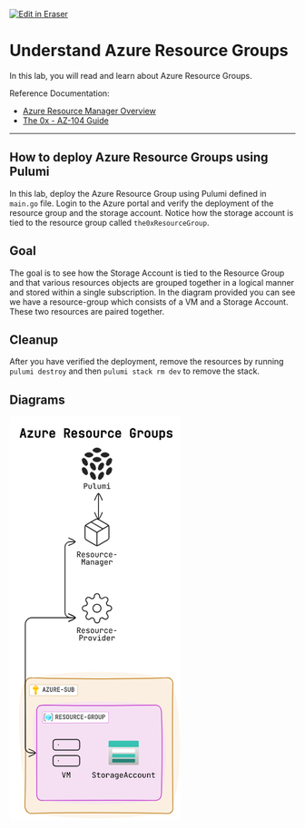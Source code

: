 <p><a target="_blank" href="https://app.eraser.io/workspace/4CHajTgt47nW2K68pjPj" id="edit-in-eraser-github-link"><img alt="Edit in Eraser" src="https://firebasestorage.googleapis.com/v0/b/second-petal-295822.appspot.com/o/images%2Fgithub%2FOpen%20in%20Eraser.svg?alt=media&amp;token=968381c8-a7e7-472a-8ed6-4a6626da5501"></a></p>

# Understand Azure Resource Groups
In this lab, you will read and learn about Azure Resource Groups.

Reference Documentation:

- [﻿Azure Resource Manager Overview](https://docs.microsoft.com/en-us/azure/azure-resource-manager/management/overview) 
- [﻿The 0x - AZ-104 Guide](https://publish.obsidian.md/ysac/Azure/AZ-104/AZ-104) 
---

## How to deploy Azure Resource Groups using Pulumi
In this lab, deploy the Azure Resource Group using Pulumi defined in `main.go` file. Login to the Azure portal and verify the deployment of the resource group and the storage account. Notice how the storage account is tied to the resource group called `the0xResourceGroup`.

## Goal
The goal is to see how the Storage Account is tied to the Resource Group and that various resources objects are grouped together in a logical manner and stored within a single subscription. In the diagram provided you can see we have a resource-group which consists of a VM and a Storage Account. These two resources are paired together.

## Cleanup
After you have verified the deployment, remove the resources by running `pulumi destroy` and then `pulumi stack rm dev` to remove the stack.


<!-- eraser-additional-content -->
## Diagrams
<!-- eraser-additional-files -->
<a href="/cloud-labs/azure/az-104/resource-groups/README-cloud-architecture-1.eraserdiagram" data-element-id="OxPq-v9mpA5rP3CcUJb6j"><img src="/.eraser/4CHajTgt47nW2K68pjPj___5TeIkEqzZuNt0Cv0uz03Dj9ejbv1___---diagram----a96c2ce362dea3d11d8a4d2d221dc0a2.png" alt="" data-element-id="OxPq-v9mpA5rP3CcUJb6j" /></a>
<!-- end-eraser-additional-files -->
<!-- end-eraser-additional-content -->
<!--- Eraser file: https://app.eraser.io/workspace/4CHajTgt47nW2K68pjPj --->